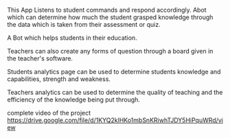 This App Listens to student commands and respond accordingly. Abot which can determine how much the student grasped knowledge through the data which is taken from their assessment or quiz.

A Bot which helps students in their education.

Teachers can also create any forms of question through a board given in the teacher's software.

Students analytics page can be used to determine students knowledge and capabilities, strength and weakness. 

Teachers analytics can be used to determine the quality of teaching and the efficiency of the knowledge being put through.

complete video of the project
https://drive.google.com/file/d/1KYQ2klHKo1mbSnKRiwhTJDY5HiPquWRd/view
